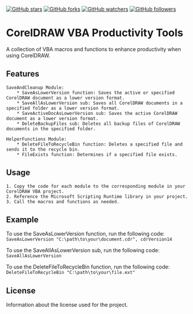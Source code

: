 [![GitHub stars](https://img.shields.io/github/stars/<OWNER>/<REPO>.svg?style=social&label=Stars)](https://github.com/<OWNER>/<REPO>/stargazers)
[![GitHub forks](https://img.shields.io/github/forks/<OWNER>/<REPO>.svg?style=social&label=Forks)](https://github.com/<OWNER>/<REPO>/network/members)
[![GitHub watchers](https://img.shields.io/github/watchers/<OWNER>/<REPO>.svg?style=social&label=Watchers)](https://github.com/<OWNER>/<REPO>/watchers)
[![GitHub followers](https://img.shields.io/github/followers/<USERNAME>.svg?style=social&label=Followers)](https://github.com/<USERNAME>/?tab=followers)

# CorelDRAW VBA Productivity Tools

A collection of VBA macros and functions to enhance productivity when using CorelDRAW.

## Features

    SaveAndCleanup Module:
        * SaveAsLowerVersion function: Saves the active or specified CorelDRAW document as a lower version format.
        * SaveAllAsLowerVersion sub: Saves all CorelDRAW documents in a specified folder as a lower version format.
        * SaveActiveDocAsLowerVersion sub: Saves the active CorelDRAW document as a lower version format.
        * DeleteBackupFiles sub: Deletes all backup files of CorelDRAW documents in the specified folder.

    HelperFunctions Module:
        * DeleteFileToRecycleBin function: Deletes a specified file and sends it to the recycle bin.
        * FileExists function: Determines if a specified file exists.

## Usage

    1. Copy the code for each module to the corresponding module in your CorelDRAW VBA project.
    2. Reference the Microsoft Scripting Runtime library in your project.
    3. Call the macros and functions as needed.

## Example

To use the SaveAsLowerVersion function, run the following code:
`SaveAsLowerVersion "C:\path\to\your\document.cdr", cdrVersion14`

To use the SaveAllAsLowerVersion sub, run the following code:
`SaveAllAsLowerVersion`

To use the DeleteFileToRecycleBin function, run the following code:
`DeleteFileToRecycleBin "C:\path\to\your\file.ext"`

## License

Information about the license used for the project.